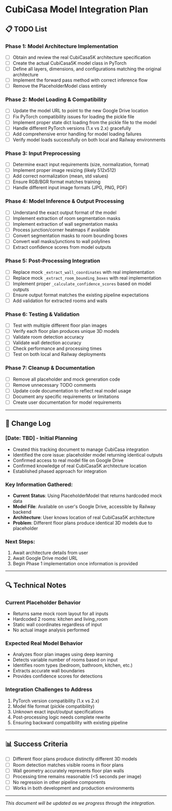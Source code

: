 # CubiCasa Model Integration Plan

## 📋 TODO List

### Phase 1: Model Architecture Implementation
- [ ] Obtain and review the real CubiCasa5K architecture specification
- [ ] Create the actual CubiCasa5K model class in PyTorch
- [ ] Define all layers, dimensions, and configurations matching the original architecture
- [ ] Implement the forward pass method with correct inference flow
- [ ] Remove the PlaceholderModel class entirely

### Phase 2: Model Loading & Compatibility
- [ ] Update the model URL to point to the new Google Drive location
- [ ] Fix PyTorch compatibility issues for loading the pickle file
- [ ] Implement proper state dict loading from the pickle file to the model
- [ ] Handle different PyTorch versions (1.x vs 2.x) gracefully
- [ ] Add comprehensive error handling for model loading failures
- [ ] Verify model loads successfully on both local and Railway environments

### Phase 3: Input Preprocessing
- [ ] Determine exact input requirements (size, normalization, format)
- [ ] Implement proper image resizing (likely 512x512)
- [ ] Add correct normalization (mean, std values)
- [ ] Ensure RGB/BGR format matches training
- [ ] Handle different input image formats (JPG, PNG, PDF)

### Phase 4: Model Inference & Output Processing
- [ ] Understand the exact output format of the model
- [ ] Implement extraction of room segmentation masks
- [ ] Implement extraction of wall segmentation masks
- [ ] Process junction/corner heatmaps if available
- [ ] Convert segmentation masks to room bounding boxes
- [ ] Convert wall masks/junctions to wall polylines
- [ ] Extract confidence scores from model outputs

### Phase 5: Post-Processing Integration
- [ ] Replace mock `_extract_wall_coordinates` with real implementation
- [ ] Replace mock `_extract_room_bounding_boxes` with real implementation
- [ ] Implement proper `_calculate_confidence_scores` based on model outputs
- [ ] Ensure output format matches the existing pipeline expectations
- [ ] Add validation for extracted rooms and walls

### Phase 6: Testing & Validation
- [ ] Test with multiple different floor plan images
- [ ] Verify each floor plan produces unique 3D models
- [ ] Validate room detection accuracy
- [ ] Validate wall detection accuracy
- [ ] Check performance and processing times
- [ ] Test on both local and Railway deployments

### Phase 7: Cleanup & Documentation
- [ ] Remove all placeholder and mock generation code
- [ ] Remove unnecessary TODO comments
- [ ] Update code documentation to reflect real model usage
- [ ] Document any specific requirements or limitations
- [ ] Create user documentation for model requirements

---

## 📝 Change Log

### [Date: TBD] - Initial Planning
- Created this tracking document to manage CubiCasa integration
- Identified the core issue: placeholder model returning identical outputs
- Confirmed access to real model file on Google Drive
- Confirmed knowledge of real CubiCasa5K architecture location
- Established phased approach for integration

### Key Information Gathered:
- **Current Status**: Using PlaceholderModel that returns hardcoded mock data
- **Model File**: Available on user's Google Drive, accessible by Railway backend
- **Architecture**: User knows location of real CubiCasa5K architecture
- **Problem**: Different floor plans produce identical 3D models due to placeholder

### Next Steps:
1. Await architecture details from user
2. Await Google Drive model URL
3. Begin Phase 1 implementation once information is provided

---

## 🔍 Technical Notes

### Current Placeholder Behavior
- Returns same mock room layout for all inputs
- Hardcoded 2 rooms: kitchen and living_room
- Static wall coordinates regardless of input
- No actual image analysis performed

### Expected Real Model Behavior
- Analyzes floor plan images using deep learning
- Detects variable number of rooms based on input
- Identifies room types (bedroom, bathroom, kitchen, etc.)
- Extracts accurate wall boundaries
- Provides confidence scores for detections

### Integration Challenges to Address
1. PyTorch version compatibility (1.x vs 2.x)
2. Model file format (pickle compatibility)
3. Unknown exact input/output specifications
4. Post-processing logic needs complete rewrite
5. Ensuring backward compatibility with existing pipeline

---

## 📊 Success Criteria

- [ ] Different floor plans produce distinctly different 3D models
- [ ] Room detection matches visible rooms in floor plans
- [ ] Wall geometry accurately represents floor plan walls
- [ ] Processing time remains reasonable (<5 seconds per image)
- [ ] No regression in other pipeline components
- [ ] Works in both development and production environments

---

*This document will be updated as we progress through the integration.*
